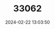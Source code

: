 ---
title: "33062"
category: "Terminalia ivorensis"
draft: false
date: 2024-02-22 13:03:50
languages:
  English: ["Black Afara"]
---